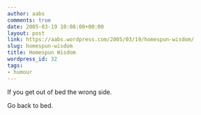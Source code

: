 ```yaml
---
author: aabs
comments: true
date: 2005-03-19 10:08:00+00:00
layout: post
link: https://aabs.wordpress.com/2005/03/19/homespun-wisdom/
slug: homespun-wisdom
title: Homespun Wisdom
wordpress_id: 32
tags:
- humour
---
```


If you get out of bed the wrong side.

Go back to bed.
